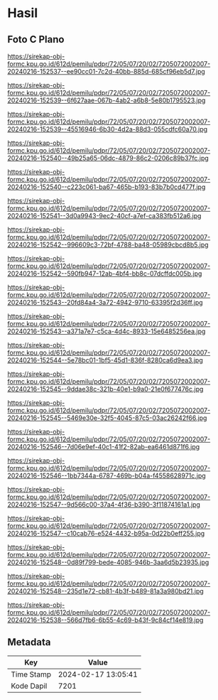 # Hasil

## Foto C Plano

https://sirekap-obj-formc.kpu.go.id/612d/pemilu/pdpr/72/05/07/20/02/7205072002007-20240216-152537--ee90cc01-7c2d-40bb-885d-685cf96eb5d7.jpg

https://sirekap-obj-formc.kpu.go.id/612d/pemilu/pdpr/72/05/07/20/02/7205072002007-20240216-152539--6f627aae-067b-4ab2-a6b8-5e80b1795523.jpg

https://sirekap-obj-formc.kpu.go.id/612d/pemilu/pdpr/72/05/07/20/02/7205072002007-20240216-152539--45516946-6b30-4d2a-88d3-055cdfc60a70.jpg

https://sirekap-obj-formc.kpu.go.id/612d/pemilu/pdpr/72/05/07/20/02/7205072002007-20240216-152540--49b25a65-06dc-4879-86c2-0206c89b37fc.jpg

https://sirekap-obj-formc.kpu.go.id/612d/pemilu/pdpr/72/05/07/20/02/7205072002007-20240216-152540--c223c061-ba67-465b-b193-83b7b0cd477f.jpg

https://sirekap-obj-formc.kpu.go.id/612d/pemilu/pdpr/72/05/07/20/02/7205072002007-20240216-152541--3d0a9943-9ec2-40cf-a7ef-ca383fb512a6.jpg

https://sirekap-obj-formc.kpu.go.id/612d/pemilu/pdpr/72/05/07/20/02/7205072002007-20240216-152542--996609c3-72bf-4788-ba48-05989cbcd8b5.jpg

https://sirekap-obj-formc.kpu.go.id/612d/pemilu/pdpr/72/05/07/20/02/7205072002007-20240216-152542--590fb947-12ab-4bf4-bb8c-07dcffdc005b.jpg

https://sirekap-obj-formc.kpu.go.id/612d/pemilu/pdpr/72/05/07/20/02/7205072002007-20240216-152543--20fd84a4-3a72-4942-9710-63395f2d36ff.jpg

https://sirekap-obj-formc.kpu.go.id/612d/pemilu/pdpr/72/05/07/20/02/7205072002007-20240216-152543--a371a7e7-c5ca-4d4c-8933-15e6485256ea.jpg

https://sirekap-obj-formc.kpu.go.id/612d/pemilu/pdpr/72/05/07/20/02/7205072002007-20240216-152544--5e78bc01-1bf5-45d1-836f-8280ca6d9ea3.jpg

https://sirekap-obj-formc.kpu.go.id/612d/pemilu/pdpr/72/05/07/20/02/7205072002007-20240216-152545--9ddae38c-321b-40e1-b9a0-21e0f677476c.jpg

https://sirekap-obj-formc.kpu.go.id/612d/pemilu/pdpr/72/05/07/20/02/7205072002007-20240216-152545--5469e30e-32f5-4045-87c5-03ac26242f66.jpg

https://sirekap-obj-formc.kpu.go.id/612d/pemilu/pdpr/72/05/07/20/02/7205072002007-20240216-152546--7d06e9ef-40c1-41f2-82ab-ea6461d871f6.jpg

https://sirekap-obj-formc.kpu.go.id/612d/pemilu/pdpr/72/05/07/20/02/7205072002007-20240216-152546--1bb7344a-6787-469b-b04a-f4558628971c.jpg

https://sirekap-obj-formc.kpu.go.id/612d/pemilu/pdpr/72/05/07/20/02/7205072002007-20240216-152547--9d566c00-37a4-4f36-b390-3f11874161a1.jpg

https://sirekap-obj-formc.kpu.go.id/612d/pemilu/pdpr/72/05/07/20/02/7205072002007-20240216-152547--c10cab76-e524-4432-b95a-0d22b0eff255.jpg

https://sirekap-obj-formc.kpu.go.id/612d/pemilu/pdpr/72/05/07/20/02/7205072002007-20240216-152548--0d89f799-bede-4085-946b-3aa6d5b23935.jpg

https://sirekap-obj-formc.kpu.go.id/612d/pemilu/pdpr/72/05/07/20/02/7205072002007-20240216-152548--235d1e72-cb81-4b3f-b489-81a3a980bd21.jpg

https://sirekap-obj-formc.kpu.go.id/612d/pemilu/pdpr/72/05/07/20/02/7205072002007-20240216-152538--566d7fb6-6b55-4c69-b43f-9c84cf14e819.jpg


## Metadata

| Key        | Value               |
| ---------- | ------------------- |
| Time Stamp | 2024-02-17 13:05:41 |
| Kode Dapil | 7201                |



